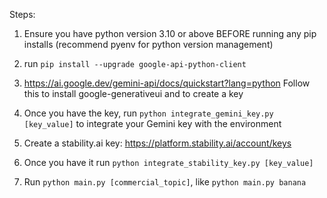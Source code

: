 
Steps:
1. Ensure you have python version 3.10 or above BEFORE running any pip installs (recommend pyenv for python version management)
2. run `pip install --upgrade google-api-python-client`

3. https://ai.google.dev/gemini-api/docs/quickstart?lang=python
Follow this to install google-generativeui and to create a key
4. Once you have the key, run `python integrate_gemini_key.py [key_value]` to integrate your Gemini key with the environment
5. Create a stability.ai key: https://platform.stability.ai/account/keys
6. Once you have it run `python integrate_stability_key.py [key_value]`
7. Run `python main.py [commercial_topic]`, like `python main.py banana`
